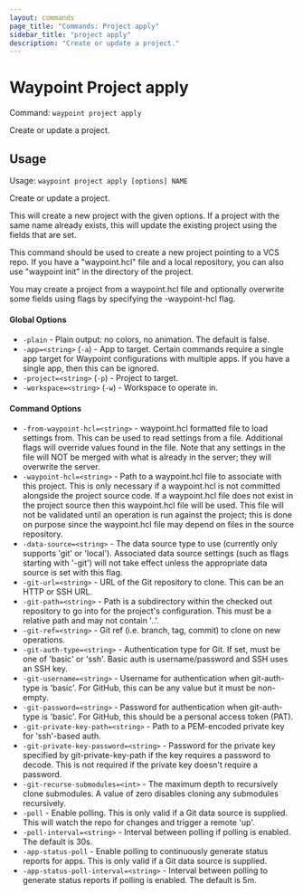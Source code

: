 ```yaml
---
layout: commands
page_title: "Commands: Project apply"
sidebar_title: "project apply"
description: "Create or update a project."
---
```


# Waypoint Project apply

Command: `waypoint project apply`

Create or update a project.


## Usage

Usage: `waypoint project apply [options] NAME`


  Create or update a project.

  This will create a new project with the given options. If a project with
  the same name already exists, this will update the existing project using
  the fields that are set.

  This command should be used to create a new project pointing to a VCS
  repo. If you have a "waypoint.hcl" file and a local repository, you can
  also use "waypoint init" in the directory of the project.

  You may create a project from a waypoint.hcl file and optionally overwrite
  some fields using flags by specifying the -waypoint-hcl flag.

#### Global Options

- `-plain` - Plain output: no colors, no animation. The default is false.
- `-app=<string>` (`-a`) - App to target. Certain commands require a single app target for Waypoint configurations with multiple apps. If you have a single app, then this can be ignored.
- `-project=<string>` (`-p`) - Project to target.
- `-workspace=<string>` (`-w`) - Workspace to operate in.

#### Command Options

- `-from-waypoint-hcl=<string>` - waypoint.hcl formatted file to load settings from. This can be used to read settings from a file. Additional flags will override values found in the file. Note that any settings in the file will NOT be merged with what is already in the server; they will overwrite the server.
- `-waypoint-hcl=<string>` - Path to a waypoint.hcl file to associate with this project. This is only necessary if a waypoint.hcl is not committed alongside the project source code. If a waypoint.hcl file does not exist in the project source then this waypoint.hcl file will be used. This file will not be validated until an operation is run against the project; this is done on purpose since the waypoint.hcl file may depend on files in the source repository.
- `-data-source=<string>` - The data source type to use (currently only supports 'git' or 'local'). Associated data source settings (such as flags starting with '-git') will not take effect unless the appropriate data source is set with this flag.
- `-git-url=<string>` - URL of the Git repository to clone. This can be an HTTP or SSH URL.
- `-git-path=<string>` - Path is a subdirectory within the checked out repository to go into for the project's configuration. This must be a relative path and may not contain '..'.
- `-git-ref=<string>` - Git ref (i.e. branch, tag, commit) to clone on new operations.
- `-git-auth-type=<string>` - Authentication type for Git. If set, must be one of 'basic' or 'ssh'. Basic auth is username/password and SSH uses an SSH key.
- `-git-username=<string>` - Username for authentication when git-auth-type is 'basic'. For GitHub, this can be any value but it must be non-empty.
- `-git-password=<string>` - Password for authentication when git-auth-type is 'basic'. For GitHub, this should be a personal access token (PAT).
- `-git-private-key-path=<string>` - Path to a PEM-encoded private key for 'ssh'-based auth.
- `-git-private-key-password=<string>` - Password for the private key specified by git-private-key-path if the key requires a password to decode. This is not required if the private key doesn't require a password.
- `-git-recurse-submodules=<int>` - The maximum depth to recursively clone submodules. A value of zero disables cloning any submodules recursively.
- `-poll` - Enable polling. This is only valid if a Git data source is supplied. This will watch the repo for changes and trigger a remote 'up'.
- `-poll-interval=<string>` - Interval between polling if polling is enabled. The default is 30s.
- `-app-status-poll` - Enable polling to continuously generate status reports for apps. This is only valid if a Git data source is supplied.
- `-app-status-poll-interval=<string>` - Interval between polling to generate status reports if polling is enabled. The default is 5m.

